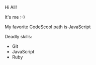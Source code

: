 Hi All!

It's me :-)

My favorite CodeScool path is JavaScript

Deadly skills:  
* Git
* JavaScript
* Ruby